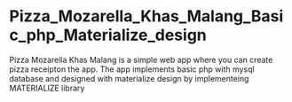 # Pizza_Mozarella_Khas_Malang_Basic_php_Materialize_design
Pizza Mozarella Khas Malang is a simple web app where you can create pizza receipton the app. The app implements basic php with mysql database and designed with materialize design by implementeing MATERIALIZE library
